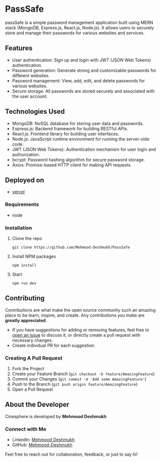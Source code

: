 # PassSafe

passSafe is a simple password management application built using MERN stack (MongoDB, Express.js, React.js, Node.js). It allows users to securely store and manage their passwords for various websites and services.

## Features

- User authentication: Sign up and login with JWT (JSON Web Tokens) authentication.
- Password generation: Generate strong and customizable passwords for different websites.
- Password management: View, add, edit, and delete passwords for various websites.
- Secure storage: All passwords are stored securely and associated with the user account.

## Technologies Used

- MongoDB: NoSQL database for storing user data and passwords.
- Express.js: Backend framework for building RESTful APIs.
- React.js: Frontend library for building user interfaces.
- Node.js: JavaScript runtime environment for running the server-side code.
- JWT (JSON Web Tokens): Authentication mechanism for user login and authorization.
- bcrypt: Password hashing algorithm for secure password storage.
- Axios: Promise-based HTTP client for making API requests.
  
## Deployed on
- [vercel](https://pass-safe-v1.vercel.app/)

### Requirements
-   node

### Installation

1. Clone the repo

    ```
    git clone https://github.com/Mehmood-Deshmukh/PassSafe
    ```

2. Install NPM packages

    ```
    npm install
    ```
3. Start

    ```
    npm run dev
    ```


## Contributing

Contributions are what make the open source community such an amazing place to be learn, inspire, and create. Any contributions you make are **greatly appreciated**.

-   If you have suggestions for adding or removing features, feel free to [open an issue](https://github.com/Mehmood-Deshmukh/PassSafe/issues/new) to discuss it, or directly create a pull request with necessary changes.
-   Create individual PR for each suggestion.

### Creating A Pull Request

1. Fork the Project
2. Create your Feature Branch (`git checkout -b feature/AmazingFeature`)
3. Commit your Changes (`git commit -m 'Add some AmazingFeature'`)
4. Push to the Branch (`git push origin feature/AmazingFeature`)
5. Open a Pull Request

## About the Developer

Cinesphere is developed by **Mehmood Deshmukh**

### Connect with Me

- LinkedIn: [Mehmood Deshmukh](https://www.linkedin.com/in/mehmood-deshmukh-93533a2a7/)
- GitHub: [Mehmood-Deshmukh](https://github.com/Mehmood-Deshmukh)

Feel free to reach out for collaboration, feedback, or just to say hi!
